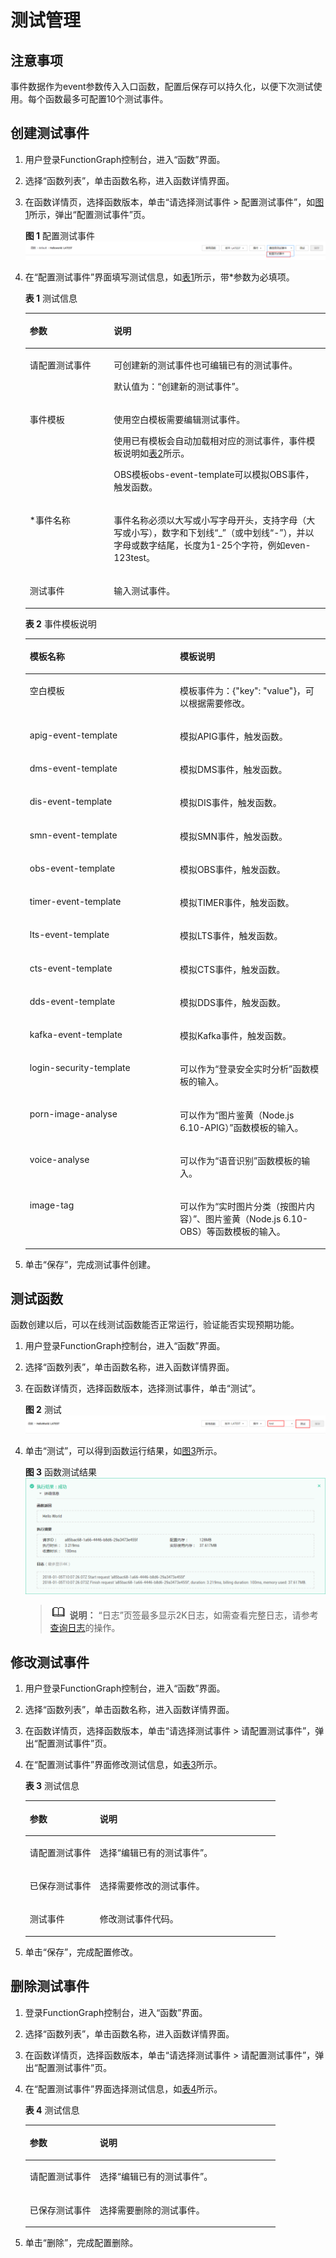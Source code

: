 # 测试管理<a name="ZH-CN_TOPIC_0149027243"></a>

## 注意事项<a name="section15962115016507"></a>

事件数据作为event参数传入入口函数，配置后保存可以持久化，以便下次测试使用。每个函数最多可配置10个测试事件。

## 创建测试事件<a name="section2265943114813"></a>

1.  用户登录FunctionGraph控制台，进入“函数”界面。
2.  选择“函数列表”，单击函数名称，进入函数详情界面。
3.  在函数详情页，选择函数版本，单击“请选择测试事件 \> 配置测试事件”，如[图1](#fig29004412344)所示，弹出“配置测试事件”页。

    **图 1**  配置测试事件<a name="fig29004412344"></a>  
    ![](figures/配置测试事件.png "配置测试事件")

4.  在“配置测试事件”界面填写测试信息，如[表1](#table187784018405)所示，带\*参数为必填项。

    **表 1**  测试信息

    <a name="table187784018405"></a>
    <table><thead align="left"><tr id="row3778200154019"><th class="cellrowborder" valign="top" width="28.000000000000004%" id="mcps1.2.3.1.1"><p id="p87782008402"><a name="p87782008402"></a><a name="p87782008402"></a>参数</p>
    </th>
    <th class="cellrowborder" valign="top" width="72%" id="mcps1.2.3.1.2"><p id="p15786100114015"><a name="p15786100114015"></a><a name="p15786100114015"></a>说明</p>
    </th>
    </tr>
    </thead>
    <tbody><tr id="row578616044017"><td class="cellrowborder" valign="top" width="28.000000000000004%" headers="mcps1.2.3.1.1 "><p id="p1078618012405"><a name="p1078618012405"></a><a name="p1078618012405"></a>请配置测试事件</p>
    </td>
    <td class="cellrowborder" valign="top" width="72%" headers="mcps1.2.3.1.2 "><p id="p147869004017"><a name="p147869004017"></a><a name="p147869004017"></a>可创建新的测试事件也可编辑已有的测试事件。</p>
    <p id="p1447113114443"><a name="p1447113114443"></a><a name="p1447113114443"></a>默认值为：“创建新的测试事件”。</p>
    </td>
    </tr>
    <tr id="row2786110174012"><td class="cellrowborder" valign="top" width="28.000000000000004%" headers="mcps1.2.3.1.1 "><p id="p9786190134013"><a name="p9786190134013"></a><a name="p9786190134013"></a>事件模板</p>
    </td>
    <td class="cellrowborder" valign="top" width="72%" headers="mcps1.2.3.1.2 "><p id="p9706184319468"><a name="p9706184319468"></a><a name="p9706184319468"></a>使用空白模板需要编辑测试事件。</p>
    <p id="p97862011404"><a name="p97862011404"></a><a name="p97862011404"></a>使用已有模板会自动加载相对应的测试事件，事件模板说明如<a href="#table962582016058">表2</a>所示。</p>
    <p id="p58354120425"><a name="p58354120425"></a><a name="p58354120425"></a>OBS模板obs-event-template可以模拟OBS事件，触发函数。</p>
    </td>
    </tr>
    <tr id="row37861105408"><td class="cellrowborder" valign="top" width="28.000000000000004%" headers="mcps1.2.3.1.1 "><p id="p13786405402"><a name="p13786405402"></a><a name="p13786405402"></a>*事件名称</p>
    </td>
    <td class="cellrowborder" valign="top" width="72%" headers="mcps1.2.3.1.2 "><p id="p353814189811"><a name="p353814189811"></a><a name="p353814189811"></a>事件名称必须以大写或小写字母开头，支持字母（大写或小写），数字和下划线“_”（或中划线“-”），并以字母或数字结尾，长度为1-25个字符，例如even-123test。</p>
    </td>
    </tr>
    <tr id="row1773914911554"><td class="cellrowborder" valign="top" width="28.000000000000004%" headers="mcps1.2.3.1.1 "><p id="p157391497558"><a name="p157391497558"></a><a name="p157391497558"></a>测试事件</p>
    </td>
    <td class="cellrowborder" valign="top" width="72%" headers="mcps1.2.3.1.2 "><p id="p1354154185610"><a name="p1354154185610"></a><a name="p1354154185610"></a>输入测试事件。</p>
    </td>
    </tr>
    </tbody>
    </table>

    **表 2**  事件模板说明

    <a name="table962582016058"></a>
    <table><thead align="left"><tr id="row4818099716058"><th class="cellrowborder" valign="top" width="50%" id="mcps1.2.3.1.1"><p id="p2601148916058"><a name="p2601148916058"></a><a name="p2601148916058"></a>模板名称</p>
    </th>
    <th class="cellrowborder" valign="top" width="50%" id="mcps1.2.3.1.2"><p id="p2655583916058"><a name="p2655583916058"></a><a name="p2655583916058"></a>模板说明</p>
    </th>
    </tr>
    </thead>
    <tbody><tr id="row1354153374519"><td class="cellrowborder" valign="top" width="50%" headers="mcps1.2.3.1.1 "><p id="p1454143394517"><a name="p1454143394517"></a><a name="p1454143394517"></a>空白模板</p>
    </td>
    <td class="cellrowborder" valign="top" width="50%" headers="mcps1.2.3.1.2 "><p id="p13541733194514"><a name="p13541733194514"></a><a name="p13541733194514"></a>模板事件为：{"key": "value"}，可以根据需要修改。</p>
    </td>
    </tr>
    <tr id="row3767595916058"><td class="cellrowborder" valign="top" width="50%" headers="mcps1.2.3.1.1 "><p id="p3185385716058"><a name="p3185385716058"></a><a name="p3185385716058"></a>apig-event-template</p>
    </td>
    <td class="cellrowborder" valign="top" width="50%" headers="mcps1.2.3.1.2 "><p id="p3002561516058"><a name="p3002561516058"></a><a name="p3002561516058"></a>模拟APIG事件，触发函数。</p>
    </td>
    </tr>
    <tr id="row179508316058"><td class="cellrowborder" valign="top" width="50%" headers="mcps1.2.3.1.1 "><p id="p2464781616439"><a name="p2464781616439"></a><a name="p2464781616439"></a>dms-event-template</p>
    </td>
    <td class="cellrowborder" valign="top" width="50%" headers="mcps1.2.3.1.2 "><p id="p3349360416058"><a name="p3349360416058"></a><a name="p3349360416058"></a>模拟DMS事件，触发函数。</p>
    </td>
    </tr>
    <tr id="row3300698116058"><td class="cellrowborder" valign="top" width="50%" headers="mcps1.2.3.1.1 "><p id="p5631976516058"><a name="p5631976516058"></a><a name="p5631976516058"></a>dis-event-template</p>
    </td>
    <td class="cellrowborder" valign="top" width="50%" headers="mcps1.2.3.1.2 "><p id="p6560708916058"><a name="p6560708916058"></a><a name="p6560708916058"></a>模拟DIS事件，触发函数。</p>
    </td>
    </tr>
    <tr id="row5359289616058"><td class="cellrowborder" valign="top" width="50%" headers="mcps1.2.3.1.1 "><p id="p4605730616058"><a name="p4605730616058"></a><a name="p4605730616058"></a>smn-event-template</p>
    </td>
    <td class="cellrowborder" valign="top" width="50%" headers="mcps1.2.3.1.2 "><p id="p3965432516058"><a name="p3965432516058"></a><a name="p3965432516058"></a>模拟SMN事件，触发函数。</p>
    </td>
    </tr>
    <tr id="row10990193810448"><td class="cellrowborder" valign="top" width="50%" headers="mcps1.2.3.1.1 "><p id="p547784434417"><a name="p547784434417"></a><a name="p547784434417"></a>obs-event-template</p>
    </td>
    <td class="cellrowborder" valign="top" width="50%" headers="mcps1.2.3.1.2 "><p id="p15479644114414"><a name="p15479644114414"></a><a name="p15479644114414"></a>模拟OBS事件，触发函数。</p>
    </td>
    </tr>
    <tr id="row2134461016058"><td class="cellrowborder" valign="top" width="50%" headers="mcps1.2.3.1.1 "><p id="p7553114220469"><a name="p7553114220469"></a><a name="p7553114220469"></a>timer-event-template</p>
    </td>
    <td class="cellrowborder" valign="top" width="50%" headers="mcps1.2.3.1.2 "><p id="p7555124210469"><a name="p7555124210469"></a><a name="p7555124210469"></a>模拟TIMER事件，触发函数。</p>
    </td>
    </tr>
    <tr id="row52405810368"><td class="cellrowborder" valign="top" width="50%" headers="mcps1.2.3.1.1 "><p id="p9889141310363"><a name="p9889141310363"></a><a name="p9889141310363"></a>lts-event-template</p>
    </td>
    <td class="cellrowborder" valign="top" width="50%" headers="mcps1.2.3.1.2 "><p id="p68431527123619"><a name="p68431527123619"></a><a name="p68431527123619"></a>模拟LTS事件，触发函数。</p>
    </td>
    </tr>
    <tr id="row169556461765"><td class="cellrowborder" valign="top" width="50%" headers="mcps1.2.3.1.1 "><p id="p288911216718"><a name="p288911216718"></a><a name="p288911216718"></a>cts-event-template</p>
    </td>
    <td class="cellrowborder" valign="top" width="50%" headers="mcps1.2.3.1.2 "><p id="p169555462615"><a name="p169555462615"></a><a name="p169555462615"></a>模拟CTS事件，触发函数。</p>
    </td>
    </tr>
    <tr id="row465631911120"><td class="cellrowborder" valign="top" width="50%" headers="mcps1.2.3.1.1 "><p id="p8656191915113"><a name="p8656191915113"></a><a name="p8656191915113"></a>dds-event-template</p>
    </td>
    <td class="cellrowborder" valign="top" width="50%" headers="mcps1.2.3.1.2 "><p id="p1265751918112"><a name="p1265751918112"></a><a name="p1265751918112"></a>模拟DDS事件，触发函数。</p>
    </td>
    </tr>
    <tr id="row1556053251611"><td class="cellrowborder" valign="top" width="50%" headers="mcps1.2.3.1.1 "><p id="p13364183901611"><a name="p13364183901611"></a><a name="p13364183901611"></a>kafka-event-template</p>
    </td>
    <td class="cellrowborder" valign="top" width="50%" headers="mcps1.2.3.1.2 "><p id="p436463919163"><a name="p436463919163"></a><a name="p436463919163"></a>模拟Kafka事件，触发函数。</p>
    </td>
    </tr>
    <tr id="row016145813126"><td class="cellrowborder" valign="top" width="50%" headers="mcps1.2.3.1.1 "><p id="p15161195815126"><a name="p15161195815126"></a><a name="p15161195815126"></a>login-security-template</p>
    </td>
    <td class="cellrowborder" valign="top" width="50%" headers="mcps1.2.3.1.2 "><p id="p22651041317"><a name="p22651041317"></a><a name="p22651041317"></a>可以作为“登录安全实时分析”函数模板的输入。</p>
    </td>
    </tr>
    <tr id="row4660180154512"><td class="cellrowborder" valign="top" width="50%" headers="mcps1.2.3.1.1 "><p id="p4285115424718"><a name="p4285115424718"></a><a name="p4285115424718"></a>porn-image-analyse</p>
    </td>
    <td class="cellrowborder" valign="top" width="50%" headers="mcps1.2.3.1.2 "><p id="p65061341122814"><a name="p65061341122814"></a><a name="p65061341122814"></a>可以作为“图片鉴黄（Node.js 6.10-APIG）”函数模板的输入。</p>
    </td>
    </tr>
    <tr id="row17660404459"><td class="cellrowborder" valign="top" width="50%" headers="mcps1.2.3.1.1 "><p id="p1658919120499"><a name="p1658919120499"></a><a name="p1658919120499"></a>voice-analyse</p>
    </td>
    <td class="cellrowborder" valign="top" width="50%" headers="mcps1.2.3.1.2 "><p id="p11643206172816"><a name="p11643206172816"></a><a name="p11643206172816"></a>可以作为“语音识别”函数模板的输入。</p>
    </td>
    </tr>
    <tr id="row08334594512"><td class="cellrowborder" valign="top" width="50%" headers="mcps1.2.3.1.1 "><p id="p1183315544513"><a name="p1183315544513"></a><a name="p1183315544513"></a>image-tag</p>
    </td>
    <td class="cellrowborder" valign="top" width="50%" headers="mcps1.2.3.1.2 "><p id="p14833165134519"><a name="p14833165134519"></a><a name="p14833165134519"></a>可以作为“实时图片分类（按图片内容）”、图片鉴黄（Node.js 6.10-OBS）等函数模板的输入。</p>
    </td>
    </tr>
    </tbody>
    </table>

5.  单击“保存”，完成测试事件创建。

## 测试函数<a name="section1517175012298"></a>

函数创建以后，可以在线测试函数能否正常运行，验证能否实现预期功能。

1.  用户登录FunctionGraph控制台，进入“函数”界面。
2.  选择“函数列表”，单击函数名称，进入函数详情界面。
3.  在函数详情页，选择函数版本，选择测试事件，单击“测试”。

    **图 2**  测试<a name="fig15174508297"></a>  
    ![](figures/测试.png "测试")

4.  单击“测试”，可以得到函数运行结果，如[图3](#fig15201050182918)所示。

    **图 3**  函数测试结果<a name="fig15201050182918"></a>  
    ![](figures/函数测试结果.png "函数测试结果")

    >![](public_sys-resources/icon-note.gif) **说明：** 
    >“日志”页签最多显示2K日志，如需查看完整日志，请参考[查询日志](函数监控.md#section1358342733911)的操作。


## 修改测试事件<a name="section12229500298"></a>

1.  用户登录FunctionGraph控制台，进入“函数”界面。
2.  选择“函数列表”，单击函数名称，进入函数详情界面。
3.  在函数详情页，选择函数版本，单击“请选择测试事件 \> 请配置测试事件”，弹出“配置测试事件”页。
4.  在“配置测试事件”界面修改测试信息，如[表3](#table182575018295)所示。

    **表 3**  测试信息

    <a name="table182575018295"></a>
    <table><thead align="left"><tr id="row425165019291"><th class="cellrowborder" valign="top" width="28.000000000000004%" id="mcps1.2.3.1.1"><p id="p22565016297"><a name="p22565016297"></a><a name="p22565016297"></a>参数</p>
    </th>
    <th class="cellrowborder" valign="top" width="72%" id="mcps1.2.3.1.2"><p id="p1025105013299"><a name="p1025105013299"></a><a name="p1025105013299"></a>说明</p>
    </th>
    </tr>
    </thead>
    <tbody><tr id="row1725350112914"><td class="cellrowborder" valign="top" width="28.000000000000004%" headers="mcps1.2.3.1.1 "><p id="p1025155012291"><a name="p1025155012291"></a><a name="p1025155012291"></a>请配置测试事件</p>
    </td>
    <td class="cellrowborder" valign="top" width="72%" headers="mcps1.2.3.1.2 "><p id="p62525016297"><a name="p62525016297"></a><a name="p62525016297"></a>选择“编辑已有的测试事件”。</p>
    </td>
    </tr>
    <tr id="row72535092911"><td class="cellrowborder" valign="top" width="28.000000000000004%" headers="mcps1.2.3.1.1 "><p id="p10254503291"><a name="p10254503291"></a><a name="p10254503291"></a>已保存测试事件</p>
    </td>
    <td class="cellrowborder" valign="top" width="72%" headers="mcps1.2.3.1.2 "><p id="p112615062918"><a name="p112615062918"></a><a name="p112615062918"></a>选择需要修改的测试事件。</p>
    </td>
    </tr>
    <tr id="row162695019294"><td class="cellrowborder" valign="top" width="28.000000000000004%" headers="mcps1.2.3.1.1 "><p id="p1326105013299"><a name="p1326105013299"></a><a name="p1326105013299"></a>测试事件</p>
    </td>
    <td class="cellrowborder" valign="top" width="72%" headers="mcps1.2.3.1.2 "><p id="p2261250172919"><a name="p2261250172919"></a><a name="p2261250172919"></a>修改测试事件代码。</p>
    </td>
    </tr>
    </tbody>
    </table>

5.  单击“保存”，完成配置修改。

## 删除测试事件<a name="section192719504291"></a>

1.  登录FunctionGraph控制台，进入“函数”界面。
2.  选择“函数列表”，单击函数名称，进入函数详情界面。
3.  在函数详情页，选择函数版本，单击“请选择测试事件 \> 请配置测试事件”，弹出“配置测试事件”页。
4.  在“配置测试事件”界面选择测试信息，如[表4](#table18291350112916)所示。

    **表 4**  测试信息

    <a name="table18291350112916"></a>
    <table><thead align="left"><tr id="row72945052910"><th class="cellrowborder" valign="top" width="28.000000000000004%" id="mcps1.2.3.1.1"><p id="p12915022918"><a name="p12915022918"></a><a name="p12915022918"></a>参数</p>
    </th>
    <th class="cellrowborder" valign="top" width="72%" id="mcps1.2.3.1.2"><p id="p12301850182913"><a name="p12301850182913"></a><a name="p12301850182913"></a>说明</p>
    </th>
    </tr>
    </thead>
    <tbody><tr id="row430105092910"><td class="cellrowborder" valign="top" width="28.000000000000004%" headers="mcps1.2.3.1.1 "><p id="p430145072918"><a name="p430145072918"></a><a name="p430145072918"></a>请配置测试事件</p>
    </td>
    <td class="cellrowborder" valign="top" width="72%" headers="mcps1.2.3.1.2 "><p id="p14301550182910"><a name="p14301550182910"></a><a name="p14301550182910"></a>选择“编辑已有的测试事件”。</p>
    </td>
    </tr>
    <tr id="row1530165013297"><td class="cellrowborder" valign="top" width="28.000000000000004%" headers="mcps1.2.3.1.1 "><p id="p530145052911"><a name="p530145052911"></a><a name="p530145052911"></a>已保存测试事件</p>
    </td>
    <td class="cellrowborder" valign="top" width="72%" headers="mcps1.2.3.1.2 "><p id="p1311150192918"><a name="p1311150192918"></a><a name="p1311150192918"></a>选择需要删除的测试事件。</p>
    </td>
    </tr>
    </tbody>
    </table>

5.  单击“删除”，完成配置删除。

